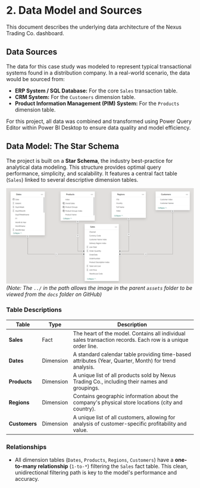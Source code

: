 # 2. Data Model and Sources

This document describes the underlying data architecture of the Nexus Trading Co. dashboard.

## Data Sources

The data for this case study was modeled to represent typical transactional systems found in a distribution company. In a real-world scenario, the data would be sourced from:

*   **ERP System / SQL Database:** For the core `Sales` transaction table.
*   **CRM System:** For the `Customers` dimension table.
*   **Product Information Management (PIM) System:** For the `Products` dimension table.

For this project, all data was combined and transformed using Power Query Editor within Power BI Desktop to ensure data quality and model efficiency.

## Data Model: The Star Schema

The project is built on a **Star Schema**, the industry best-practice for analytical data modeling. This structure provides optimal query performance, simplicity, and scalability. It features a central fact table (`Sales`) linked to several descriptive dimension tables.

![Data Model Diagram](../assets/data%20model.png)
*(Note: The `../` in the path allows the image in the parent `assets` folder to be viewed from the `docs` folder on GitHub)*

### Table Descriptions

| Table       | Type      | Description                                                                                             |
|-------------|-----------|---------------------------------------------------------------------------------------------------------|
| **Sales**   | Fact      | The heart of the model. Contains all individual sales transaction records. Each row is a unique order line. |
| **Dates**   | Dimension | A standard calendar table providing time-based attributes (Year, Quarter, Month) for trend analysis.      |
| **Products**| Dimension | A unique list of all products sold by Nexus Trading Co., including their names and groupings.           |
| **Regions** | Dimension | Contains geographic information about the company's physical store locations (city and country).        |
| **Customers** | Dimension | A unique list of all customers, allowing for analysis of customer-specific profitability and value.     |

### Relationships

*   All dimension tables (`Dates`, `Products`, `Regions`, `Customers`) have a **one-to-many relationship** (`1-to-*`) filtering the `Sales` fact table. This clean, unidirectional filtering path is key to the model's performance and accuracy.

